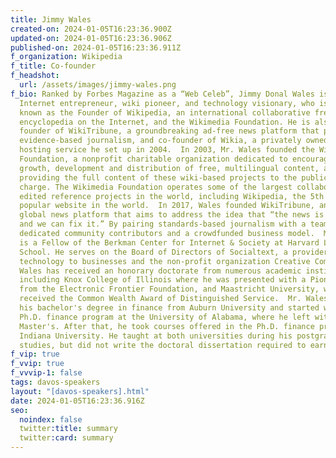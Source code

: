 ```yaml
---
title: Jimmy Wales
created-on: 2024-01-05T16:23:36.900Z
updated-on: 2024-01-05T16:23:36.906Z
published-on: 2024-01-05T16:23:36.911Z
f_organization: Wikipedia
f_title: Co-founder
f_headshot:
  url: /assets/images/jimmy-wales.png
f_bio: Ranked by Forbes Magazine as a “Web Celeb”, Jimmy Donal Wales is a U.S.
  Internet entrepreneur, wiki pioneer, and technology visionary, who is best
  known as the Founder of Wikipedia, an international collaborative free content
  encyclopedia on the Internet, and the Wikimedia Foundation. He is also the
  founder of WikiTribune, a groundbreaking ad-free news platform that produces
  evidence-based journalism, and co-founder of Wikia, a privately owned free web
  hosting service he set up in 2004.  In 2003, Mr. Wales founded the Wikimedia
  Foundation, a nonprofit charitable organization dedicated to encouraging the
  growth, development and distribution of free, multilingual content, and to
  providing the full content of these wiki-based projects to the public free of
  charge. The Wikimedia Foundation operates some of the largest collaboratively
  edited reference projects in the world, including Wikipedia, the 5th most
  popular website in the world.  In 2017, Wales founded WikiTribune, an ad-free
  global news platform that aims to address the idea that “the news is broken
  and we can fix it.” By pairing standards-based journalism with a team of
  dedicated community contributors and a crowdfunded business model.  Mr. Wales
  is a Fellow of the Berkman Center for Internet & Society at Harvard Law
  School. He serves on the Board of Directors of Socialtext, a provider of wiki
  technology to businesses and the non-profit organization Creative Commons. Mr.
  Wales has received an honorary doctorate from numerous academic institutions,
  including Knox College of Illinois where he was presented with a Pioneer Award
  from the Electronic Frontier Foundation, and Maastricht University, where he
  received the Common Wealth Award of Distinguished Service.  Mr. Wales received
  his bachelor's degree in finance from Auburn University and started with the
  Ph.D. finance program at the University of Alabama, where he left with a
  Master's. After that, he took courses offered in the Ph.D. finance program at
  Indiana University. He taught at both universities during his postgraduate
  studies, but did not write the doctoral dissertation required to earn a Ph.D.
f_vip: true
f_vvip: true
f_vvvip-1: false
tags: davos-speakers
layout: "[davos-speakers].html"
date: 2024-01-05T16:23:36.916Z
seo:
  noindex: false
  twitter:title: summary
  twitter:card: summary
---
```

